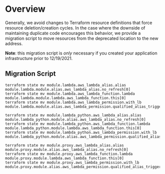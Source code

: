 # Overview

Generally, we avoid changes to Terraform resource definitions that force resource deletion/creation cycles. In the case where the downside of maintaining duplicate code encourages this behavior, we provide a migration script to move resources from the deprecated location to the new address.

**Note**: this migration script is _only_ necessary if you created your application infrastructure prior to 12/19/2021.

## Migration Script

```hcl
terraform state mv module.lambda.aws_lambda_alias.alias module.lambda.module.alias.aws_lambda_alias.no_refresh[0]
terraform state mv module.lambda.aws_lambda_function.lambda module.lambda.module.lambda.aws_lambda_function.this[0]
terraform state mv module.lambda.aws_lambda_permission.with_lb module.lambda.module.alias.aws_lambda_permission.qualified_alias_triggers[\"LoadBalancer\"]

terraform state mv module.lambda_python.aws_lambda_alias.alias module.lambda_python.module.alias.aws_lambda_alias.no_refresh[0]
terraform state mv module.lambda_python.aws_lambda_function.lambda module.lambda_python.module.lambda.aws_lambda_function.this[0]
terraform state mv module.lambda_python.aws_lambda_permission.with_lb module.lambda_python.module.alias.aws_lambda_permission.qualified_alias_triggers[\"LoadBalancer\"]

terraform state mv module.proxy.aws_lambda_alias.alias module.proxy.module.alias.aws_lambda_alias.no_refresh[0]
terraform state mv module.proxy.aws_lambda_function.lambda module.proxy.module.lambda.aws_lambda_function.this[0]
terraform state mv module.proxy.aws_lambda_permission.with_lb module.proxy.module.alias.aws_lambda_permission.qualified_alias_triggers[\"LoadBalancer\"]
```